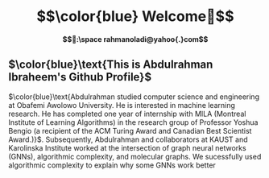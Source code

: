 # $$\color{blue} Welcome👋$$ 
#### $$📧:\space rahmanoladi@yahoo{.}com$$
## $\color{blue}\text{This is Abdulrahman Ibraheem's Github Profile}$  
$\color{blue}\text{Abdulrahman studied computer science and engineering at Obafemi Awolowo University. He is interested in machine learning research. He has 
completed one year of internship with MILA (Montreal Institute of Learning Algorithms) in the research group of Professor Yoshua Bengio (a recipient of the ACM Turing Award and Canadian Best Scientist Award.)}$. Subsequently, Abdulrahman and collaborators at KAUST and Karolinska Institute worked at the intersection of graph neural networks (GNNs), algorithmic complexity, and  molecular graphs. We sucessfully used algorithmic complexity to explain why some GNNs work better 

  
<!--
**rahmanoladi/rahmanoladi** is a ✨ _special_ ✨ repository because its `README.md` (this file) appears on your GitHub profile.

Here are some ideas to get you started:

- 🔭 I’m currently working on ...
- 🌱 I’m currently learning ...
- 👯 I’m looking to collaborate on ...
- 🤔 I’m looking for help with ...
- 💬 Ask me about ...
- 📫 How to reach me: ...
- 😄 Pronouns: ...
- ⚡ Fun fact: ...
-->
